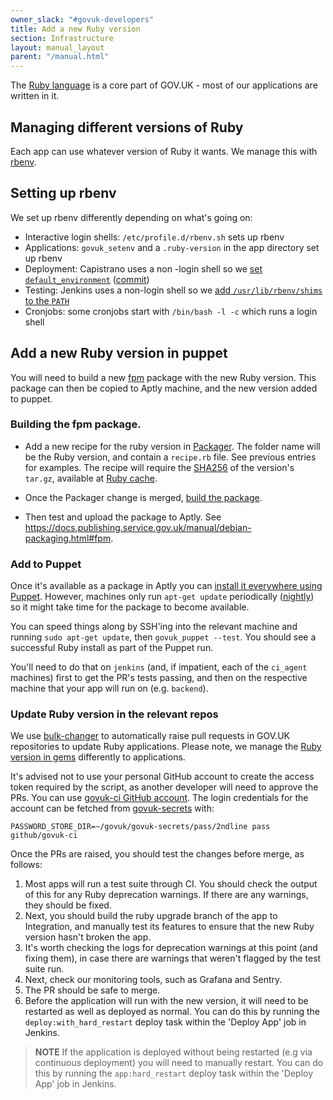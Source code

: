 ```yaml
---
owner_slack: "#govuk-developers"
title: Add a new Ruby version
section: Infrastructure
layout: manual_layout
parent: "/manual.html"
---
```


The [Ruby language](https://www.ruby-lang.org/en/) is a core part of GOV.UK - most of our applications are written in it.

## Managing different versions of Ruby

Each app can use whatever version of Ruby it wants. We manage this with
[rbenv](https://github.com/rbenv/rbenv).

## Setting up rbenv

We set up rbenv differently depending on what's going on:

- Interactive login shells: `/etc/profile.d/rbenv.sh` sets up rbenv
- Applications: `govuk_setenv` and a `.ruby-version` in the app directory set up rbenv
- Deployment: Capistrano uses a non -login shell so we [set `default_environment`][cap_deploy]
  ([commit][cap_deploy_commit])
- Testing: Jenkins uses a non-login shell so we [add `/usr/lib/rbenv/shims` to the `PATH`][rbenv_path]
- Cronjobs: some cronjobs start with `/bin/bash -l -c` which runs a login shell

[cap_deploy]: https://github.com/alphagov/govuk-app-deployment/blob/master/recipes/ruby.rb#L4
[cap_deploy_commit]: https://github.com/alphagov/alphagov-deployment/commit/b6404e33c354ef63f01c13b202ce0cf2ed2975fc
[rbenv_path]: https://github.com/alphagov/govuk-secrets/blob/master/puppet/hieradata/integration_credentials.yaml

## Add a new Ruby version in puppet

You will need to build a new [fpm](debian-packaging.html#fpm) package with the new Ruby version.
This package can then be copied to Aptly machine, and the new version added to puppet.

### Building the fpm package.

- Add a new recipe for the ruby version in [Packager][packager].
  The folder name will be the Ruby version, and contain a `recipe.rb` file. See previous entries for examples.
  The recipe will require the [SHA256][sha256_checksum] of the version's `tar.gz`, available at [Ruby cache][ruby_cache].

- Once the Packager change is merged, [build the package][jenkins].

- Then test and upload the package to Aptly. See <https://docs.publishing.service.gov.uk/manual/debian-packaging.html#fpm>.

### Add to Puppet

Once it's available as a package in Aptly you can [install it everywhere using Puppet][puppet_rbenv_all].
However, machines only run `apt-get update` periodically ([nightly](https://docs.publishing.service.gov.uk/manual/alerts/security-updates.html))
so it might take time for the package to become available.

You can speed things along by SSH'ing into the relevant machine and running `sudo apt-get update`,
then `govuk_puppet --test`. You should see a successful Ruby install as part of the Puppet run.

You'll need to do that on `jenkins` (and, if impatient, each of the `ci_agent` machines) first to get the PR's tests passing,
and then on the respective machine that your app will run on (e.g. `backend`).

### Update Ruby version in the relevant repos

We use [bulk-changer][] to automatically raise pull requests in GOV.UK repositories to update Ruby applications. Please note, we manage the [Ruby version in gems](/manual/publishing-a-ruby-gem.html#ruby-version-compatibility) differently to applications.

It's advised not to use your personal GitHub account to create the access token required by the script, as another developer will need to approve the PRs. You can use [govuk-ci GitHub account](https://github.com/govuk-ci). The login credentials for the account can be fetched from [govuk-secrets](https://github.com/alphagov/govuk-secrets/tree/main/pass) with:

```
PASSWORD_STORE_DIR=~/govuk/govuk-secrets/pass/2ndline pass github/govuk-ci
```

Once the PRs are raised, you should test the changes before merge, as follows:

1. Most apps will run a test suite through CI. You should check the output of this for any Ruby deprecation warnings. If there are any warnings, they should be fixed.
1. Next, you should build the ruby upgrade branch of the app to Integration, and manually test its features to ensure that the new Ruby version hasn't broken the app.
1. It's worth checking the logs for deprecation warnings at this point (and fixing them), in case there are warnings that weren't flagged by the test suite run.
1. Next, check our monitoring tools, such as Grafana and Sentry.
1. The PR should be safe to merge.
1. Before the application will run with the new version, it will need to be restarted as well as deployed as normal. You can do this by running the `deploy:with_hard_restart` deploy task within the 'Deploy App' job in Jenkins.

> **NOTE** If the application is deployed without being restarted (e.g via continuous deployment) you will need to manually restart. You can do this by running the `app:hard_restart` deploy task within the 'Deploy App' job in Jenkins.

[packager]: https://github.com/alphagov/packager/tree/master/fpm/recipes
[sha256_checksum]: https://emn178.github.io/online-tools/sha256_checksum.html
[ruby_cache]: https://cache.ruby-lang.org/pub/ruby/
[jenkins]: https://ci.integration.publishing.service.gov.uk/job/build_fpm_package
[puppet_rbenv_all]: https://github.com/alphagov/govuk-puppet/blob/master/modules/govuk_rbenv/manifests/all.pp
[bulk-changer]: https://github.com/alphagov/bulk-changer
